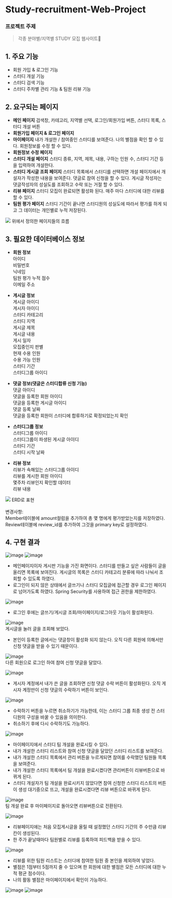 # Study-recruitment-Web-Project

### 프로젝트 주제
>각종 분야별/지역별 STUDY 모집 웹사이트📝

## 1. 주요 기능
>
- 회원 가입 & 로그인 기능
- 스터디 개설 기능
- 스터디 검색 기능
- 스터디 주차별 관리 기능 & 팀원 리뷰 기능

## 2. 요구되는 페이지
>
- **메인 페이지** 
검색창, 카테고리, 지역별 선택, 로그인/회원가입 버튼, 스터디 목록, 스터디 개설 버튼
- **회원가입 페이지 & 로그인 페이지**
- **마이페이지**
내가 개설한 / 참여중인 스터디를 보여준다. 
나의 별점을 확인 할 수 있다.
회원정보를 수정 할 수 있다.
- **회원정보 수정 페이지**
- **스터디 개설 페이지**
스터디 종류, 지역, 제목, 내용, 구하는 인원 수, 스터디 기간 등을 입력하여 개설한다.
- **스터디 게시글 조회 페이지**
스터디 목록에서 스터디를 선택하면 개설 페이지에서 개설자가 작성한 내용을 보여준다.
댓글로 참여 신청을 할 수 있다.
게시글 작성자는 댓글작성자의 성실도를 조회하고 수락 또는 거절 할 수 있다.
- **리뷰 페이지**
스터디 모집이 완료되면 활성화 된다. 매주 마다 스터디에 대한 리뷰를 할 수 있다.
- **팀원 평가 페이지**
스터디 기간이 끝나면 스터디원의 성실도에 따라서 평가를 하게 되고 그 데이터는 개인별로 누적 저장된다.

![](https://images.velog.io/images/chawani/post/75ce4a13-868a-4993-8343-47551e608b61/flow.PNG) 
위에서 정의한 페이지들의 흐름

## 3. 필요한 데이터베이스 정보
>
- **회원 정보**<br>
아이디<br>
비밀번호<br>
닉네임<br>
팀원 평가 누적 점수<br>
이메일 주소<br>

- **게시글 정보**<br>
게시글 아이디<br>
게시자 아이디<br>
스터디 카테고리<br>
스터디 지역<br>
게시글 제목<br>
게시글 내용<br>
게시 일자<br>
모집중인지 판별<br>
현재 수용 인원<br>
수용 가능 인원<br>
스터디 기간<br>
스터디그룹 아이디<br>

- **댓글 정보(댓글은 스터디합류 신청 기능)**<br>
댓글 아이디<br>
댓글을 등록한 회원 아이디<br>
댓글을 등록한 게시글 아이디<br>
댓글 등록 날짜<br>
댓글을 등록한 회원이 스터디에 합류하기로 확정되었는지 확인<br>

- **스터디그룹 정보**<br>
스터디그룹 아이디<br>
스터디그룹이 파생된 게시글 아이디<br>
스터디 기간<br>
스터디 시작 날짜<br>

- **리뷰 정보**<br>
리뷰가 속해있는 스터디그룹 아이디<br>
리뷰를 게시한 회원 아이디<br>
몇주차 리뷰인지 확인할 데이터<br>
리뷰 내용<br>

![](https://images.velog.io/images/chawani/post/9ae93c6c-1a71-4e97-8670-95d95fa74e79/erd.PNG) 
ERD로 표현<Br>
<br>
변경사항:<Br>
Member테이블에 amount컬럼을 추가하여 총 몇 명에게 평가받았는지를 저장하였다.<br>
Review테이블에 review_id를 추가하여 그것을 primary key로 설정하였다.



## 4. 구현 결과
>
![image](https://user-images.githubusercontent.com/60432062/125256323-4da07580-e337-11eb-8104-4b14bd5c0a8d.png)
![image](https://user-images.githubusercontent.com/60432062/125256505-76c10600-e337-11eb-9b11-f271a1a42c9c.png)
<br>
- 메인페이지이자 게시판 기능을 가진 화면이다. 스터디를 만들고 싶은 사람들이 글을 올리면 목록에 보여진다. 게시글의 목록은 스터디 카테고리 분류에 따라 나눠서 조회할 수 있도록 하였다.
- 로그인이 되지 않은 상태에서 글쓰기나 스터디 모집글에 접근할 경우 로그인 페이지로 넘어가도록 하였다. Spring Security를 사용하여 접근 권한을 제한하였다.<br>

![image](https://user-images.githubusercontent.com/60432062/125256629-95bf9800-e337-11eb-824a-7ae2ecd921e3.png)
<br>
- 로그인 후에는 글쓰기/게시글 조회/마이페이지/로그아웃 기능이 활성화된다.<br>

![image](https://user-images.githubusercontent.com/60432062/125256698-a6700e00-e337-11eb-9d09-e08cf99e8570.png)
<br>
게시글을 눌러 글을 조회해 보았다.
- 본인이 등록한 글에서는 댓글창이 활성화 되지 않는다. 오직 다른 회원에 의해서만 신청 댓글을 받을 수 있기 때문이다.<br>

![image](https://user-images.githubusercontent.com/60432062/125256804-c3a4dc80-e337-11eb-8d45-6a36e0b38e1e.png)
<br>
다른 회원으로 로그인 하여 참여 신청 댓글을 달았다.<br>

![image](https://user-images.githubusercontent.com/60432062/125256844-cc95ae00-e337-11eb-8a0f-3224837097e5.png)
<br>
- 게시자 계정에서 내가 쓴 글을 조회하면 신청 댓글 수락 버튼이 활성화된다. 오직 게시자 계정만이 신청 댓글의 수락하기 버튼이 보인다.<br>

![image](https://user-images.githubusercontent.com/60432062/125256911-dae3ca00-e337-11eb-93af-bd7ad4774605.png)
<br>
- 수락하기 버튼을 누르면 취소하기가 가능한데, 이는 스터디 그룹 최종 생성 전 스터디원의 구성을 바꿀 수 있음을 의미한다.
- 취소하기 후에 다시 수락하기도 가능하다.<br>

![image](https://user-images.githubusercontent.com/60432062/125256995-efc05d80-e337-11eb-8f6c-3d17d2b07dc2.png)
<br>
- 마이페이지에서 스터디 팀 개설을 완료시킬 수 있다.
- 내가 개설한 스터디 리스트와 참여 신청 댓글을 달았던 스터디 리스트를 보여준다.
- 내가 개설한 스터디 목록에서 관리 버튼을 누르게되면 참여를 수락했던 팀원들 목록을 보여준다.
- 내가 개설한 스터디 목록에서 팀 개설을 완료시켰다면 관리버튼이 리뷰버튼으로 바뀌게 된다.
- 스터디 개설자가 팀 개설을 완료시키지 않았다면 참여 신청한 스터디 리스트의 버튼이 생성 대기중으로 뜨고, 개설을 완료시켰다면 리뷰 버튼으로 바뀌게 된다.<br>

![image](https://user-images.githubusercontent.com/60432062/125257060-023a9700-e338-11eb-8a69-647761c7eaea.png)
<br>
팀 개설 완료 후 마이페이지로 돌아오면 리뷰버튼으로 전환된다.<br>

![image](https://user-images.githubusercontent.com/60432062/125257158-1aaab180-e338-11eb-8d8e-582b96ddefc7.png)
<br>
- 리뷰페이지에는 처음 모집게시글을 올릴 때 설정했던 스터디 기간의 주 수만큼 리뷰칸이 생성된다.
- 한 주가 끝날때마다 팀원별로 리뷰를 등록하여 피드백을 받을 수 있다.<br>

![image](https://user-images.githubusercontent.com/60432062/125257225-2b5b2780-e338-11eb-8c2a-85be6942e7db.png)
<br>
- 리뷰를 위한 팀원 리스트는 스터디에 참여한 팀원 중 본인을 제외하여 넣었다.
- 별점은 1점부터 5점까지 줄 수 있으며 한 회원에 대한 별점은 모든 스터디에 대한 누적 평균 점수이다.
- 나의 활동 별점은 마이페이지에서 확인이 가능하다.<br>

![image](https://user-images.githubusercontent.com/60432062/125257294-3ca43400-e338-11eb-94b8-c354a64b9179.png)
![image](https://user-images.githubusercontent.com/60432062/125257307-42017e80-e338-11eb-86f9-ea6ce68a0e4b.png)
